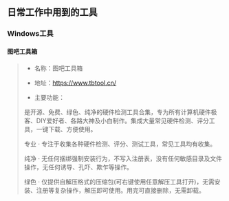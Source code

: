## 日常工作中用到的工具

### Windows工具

#### 图吧工具箱

> * 名称：图吧工具箱
>
> * 地址：https://www.tbtool.cn/
>
> * 主要功能：
>
> 是开源、免费、绿色、纯净的硬件检测工具合集，专为所有计算机硬件极客、DIY爱好者、各路大神及小白制作。集成大量常见硬件检测、评分工具，一键下载、方便使用。
>
> 专业 · 专注于收集各种硬件检测、评分、测试工具，常见工具均有收集。
>
> 纯净 · 无任何捆绑强制安装行为，不写入注册表，没有任何敏感目录及文件操作，无任何诱导、孔吓、欺乍等操作。
>
> 绿色 · 仅提供自解压格式的压缩包(可右键使用任意解压工具打开)，无需安装、注册等复杂操作，解压即可使用。用完可直接删除，无需卸载。
